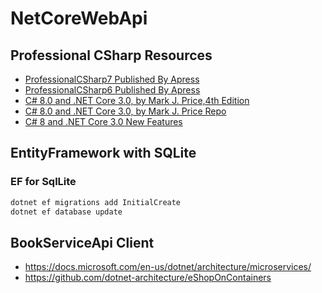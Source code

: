 # NetCoreWebApi

## Professional CSharp Resources

- [ProfessionalCSharp7 Published By Apress](https://github.com/ProfessionalCSharp/ProfessionalCSharp7)
- [ProfessionalCSharp6 Published By Apress](https://github.com/ProfessionalCSharp/ProfessionalCSharp6)
- [C# 8.0 and .NET Core 3.0, by Mark J. Price,4th Edition](https://github.com/PacktPublishing/CSharp-8.0-and-.NET-Core-3.0-Modern-Cross-Platform-Development-Fourth-Edition)
- [C# 8.0 and .NET Core 3.0, by Mark J. Price Repo](https://github.com/markjprice/cs8dotnetcore3)
- [C# 8 and .NET Core 3.0 New Features](https://github.com/PacktPublishing/C-8-and-.NET-Core-3.0-New-Features)

## EntityFramework with SQLite

### EF for SqlLite 

```bash
dotnet ef migrations add InitialCreate
dotnet ef database update
```

## BookServiceApi Client

- https://docs.microsoft.com/en-us/dotnet/architecture/microservices/
- https://github.com/dotnet-architecture/eShopOnContainers
